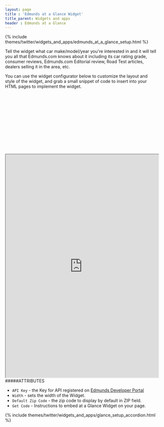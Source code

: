 ```yaml
---
layout: page
title : 'Edmunds at a Glance Widget'
title_parent: Widgets and apps
header : Edmunds at a Glance
---
```


{% include themes/twitter/widgets_and_apps/edmunds_at_a_glance_setup.html %}

Tell the widget what car make/model/year you're interested in and it will tell you all that Edmunds.com knows about it including its car rating grade, consumer reviews, Edmunds.com Editorial review, Road Test articles, dealers selling it in the area, etc.

You can use the widget configurator below to customize the layout and style of the widget, and grab a small snippet of code to insert into your HTML pages to implement the widget.

<div class="pre-loader" style="height: 200px; width: 50%">&nbsp;</div>

<iframe src="http://widgets.edmunds.com/glance/configure?portal=true" width="100%" height="737" align="left" class="iframeWidget"></iframe>


#####ATTRIBUTES

* `API Key` - the Key for API registered on <a class='blueLink' href='http://developer.edmunds.com/' title='Edmunds Developer Portal'>Edmunds Developer Portal</a>
* `Width` - sets the width of the Widget.
* `Default Zip Code` - the zip code to display by default in ZIP field.
* `Get Code` - Instructions to embed at a Glance Widget on your page.

{% include themes/twitter/widgets_and_apps/glance_setup_accordion.html %}